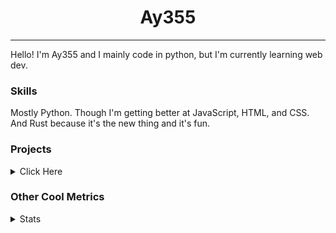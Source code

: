 <h1 align="center"><b>Ay355</b></h1>

---

Hello! I'm Ay355 and I mainly code in python, but I'm currently learning web dev.


### Skills

Mostly Python. Though I'm getting better at JavaScript, HTML, and CSS. And Rust because it's the new thing and it's fun.


### Projects

<details>
 <summary>Click Here</summary>
<br>

 This is probably out of date

[Standle](https://discord.com/oauth2/authorize?client_id=810345494223781899&scope=bot&permissions=8)
 - A multipurpose discord bot for your discord server. Has useful and fun commands for you to mess around with. Made with [discord.py](https://www.github.com/Rapptz/discord.py).

[RoboAy355](https://github.com/Ay-355/RoboAy355)
 - A personal discord bot that I use for random things.

[Asyncdictionary](https://github.com/Ay-355/asyncdictionary)
 - An async wrapper for the freedictionaryAPI. See the README for more info.

 
That's pretty much it, other stuff is closed-source.
 
</details>


### Other Cool Metrics


<details>
<summary>Stats</summary>
<br>
 
<a href="https://github.com/Ay-355">
 <img align="center" src="https://github-readme-stats.vercel.app/api?username=Ay-355&theme=tokyonight&show_icons=true&count_private=true&hide_border=true" />
</a><a href="https://github.com/Ay-355">
  <img align="center" src="https://github-readme-stats.vercel.app/api/top-langs/?username=Ay-355&hide=toml,yaml,cmake&layout=compact&langs_count=8&theme=tokyonight&hide_border=true" />
</a>

 
&nbsp; <!-- Space character to put some space between the different stat types. -->

 
<!--START_SECTION:waka-->
**🐱 My Github Data** 

> 🏆 424 Contributions in the Year 2021
 > 
> 📦 1.1 kB Used in Github's Storage 
 > 
> 🚫 Not Opted to Hire
 > 
> 📜 9 Public Repositories 
 > 
> 🔑 2 Private Repositories  
 > 
**I'm an Early 🐤** 

```text
🌞 Morning    7 commits      ░░░░░░░░░░░░░░░░░░░░░░░░░   3.03% 
🌆 Daytime    111 commits    ████████████░░░░░░░░░░░░░   48.05% 
🌃 Evening    106 commits    ███████████░░░░░░░░░░░░░░   45.89% 
🌙 Night      7 commits      ░░░░░░░░░░░░░░░░░░░░░░░░░   3.03%

```
📅 **I'm Most Productive on Thursday** 

```text
Monday       38 commits     ████░░░░░░░░░░░░░░░░░░░░░   16.45% 
Tuesday      36 commits     ████░░░░░░░░░░░░░░░░░░░░░   15.58% 
Wednesday    24 commits     ██░░░░░░░░░░░░░░░░░░░░░░░   10.39% 
Thursday     42 commits     ████░░░░░░░░░░░░░░░░░░░░░   18.18% 
Friday       32 commits     ███░░░░░░░░░░░░░░░░░░░░░░   13.85% 
Saturday     33 commits     ███░░░░░░░░░░░░░░░░░░░░░░   14.29% 
Sunday       26 commits     ██░░░░░░░░░░░░░░░░░░░░░░░   11.26%

```


📊 **This Week I Spent My Time On** 

```text
💬 Programming Languages: 
VimL                     1 hr 6 mins         ██████████████░░░░░░░░░░░   59.34% 
Python                   25 mins             █████░░░░░░░░░░░░░░░░░░░░   22.74% 
INI                      9 mins              ██░░░░░░░░░░░░░░░░░░░░░░░   8.48% 
Git                      6 mins              █░░░░░░░░░░░░░░░░░░░░░░░░   6.15% 
PowerShell               1 min               ░░░░░░░░░░░░░░░░░░░░░░░░░   1.62%

🔥 Editors: 
Vim                      1 hr 41 mins        ██████████████████████░░░   89.9% 
Notepad++                11 mins             ██░░░░░░░░░░░░░░░░░░░░░░░   10.1%

🐱‍💻 Projects: 
Unknown Project          1 hr 18 mins        █████████████████░░░░░░░░   69.44% 
standle-bot              25 mins             █████░░░░░░░░░░░░░░░░░░░░   22.98% 
connscript               6 mins              █░░░░░░░░░░░░░░░░░░░░░░░░   5.91% 
starship                 1 min               ░░░░░░░░░░░░░░░░░░░░░░░░░   1.3% 
nerdtree                 0 secs              ░░░░░░░░░░░░░░░░░░░░░░░░░   0.37%

💻 Operating System: 
Windows                  1 hr 52 mins        █████████████████████████   100.0%

```

**I Mostly Code in Python** 

```text
Python                   7 repos             ███████████████████░░░░░░   77.78% 
HTML                     1 repo              ██░░░░░░░░░░░░░░░░░░░░░░░   11.11% 
C++                      1 repo              ██░░░░░░░░░░░░░░░░░░░░░░░   11.11%

```



 Last Updated on 11/08/2021
<!--END_SECTION:waka-->
</details>
